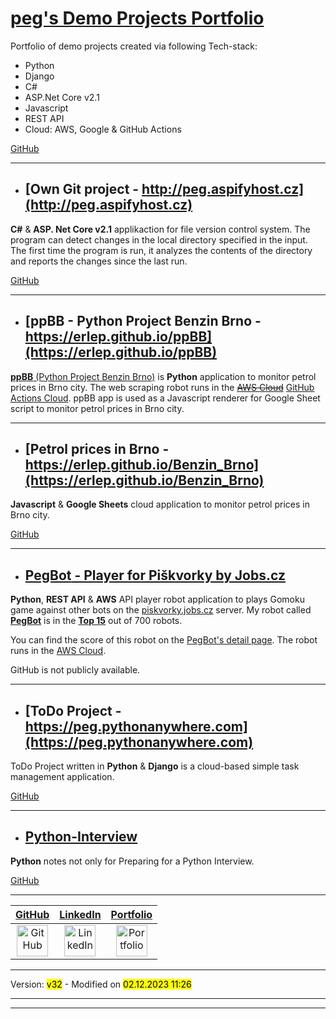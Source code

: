 # [**peg's Demo Projects Portfolio**](https://erlep.github.io/Portfolio/)

Portfolio of demo projects created via following Tech-stack:

- Python
- Django
- C#
- ASP.Net Core v2.1
- Javascript
- REST API
- Cloud: AWS, Google & GitHub Actions

[GitHub](https://github.com/erlep/Portfolio)

---

- ## [**Own Git** project - http://peg.aspifyhost.cz](http://peg.aspifyhost.cz)

**C#** & **ASP. Net Core v2.1** applikaction for file version control system.
The program can detect changes in the local directory specified in the input. The first time the program is run, it analyzes the contents of the directory and reports the changes since the last run.

[GitHub](https://github.com/erlep/MyGit)

---

- ## [**ppBB** - Python Project Benzin Brno - https://erlep.github.io/ppBB](https://erlep.github.io/ppBB)

[**ppBB** (Python Project Benzin Brno)](https://github.com/erlep/ppBB) is **Python** application to monitor petrol prices in Brno city. The web scraping robot runs in the ~~[AWS Cloud](https://aws.amazon.com)~~ [GitHub Actions Cloud](https://github.com/). ppBB app is used as a Javascript renderer for Google Sheet script to monitor petrol prices in Brno city.

---

- ## [**Petrol prices** in Brno - https://erlep.github.io/Benzin_Brno](https://erlep.github.io/Benzin_Brno)

**Javascript** & **Google Sheets** cloud application to monitor petrol prices in Brno city.

[GitHub](https://github.com/erlep/Benzin_Brno)

---

- ## [**PegBot** - Player for Piškvorky by Jobs.cz](https://bit.ly/30rsSdX)

**Python**, **REST API** & **AWS** API player robot application to plays Gomoku game against other bots on the [piskvorky.jobs.cz](https://piskvorky.jobs.cz) server. My robot called [**PegBot**](https://piskvorky.jobs.cz/prehled-hracu) is in the [**Top 15**](https://piskvorky.jobs.cz/prehled-hracu) out of 700 robots.

You can find the score of this robot on the [PegBot's detail page](https://bit.ly/30rsSdX). The robot runs in the [AWS Cloud](https://aws.amazon.com).

GitHub is not publicly available.

---

- ## [**ToDo** Project - https://peg.pythonanywhere.com](https://peg.pythonanywhere.com)

ToDo Project written in **Python** & **Django** is a cloud-based simple task management application.

[GitHub](https://github.com/erlep/DjangoApp)

---

- ## [**Python-Interview**](https://GitHub.com/ErleP/Python-Interview)

**Python** notes not only for Preparing for a Python Interview.

[GitHub](https://GitHub.com/ErleP/Python-Interview)

---

|                                                                            [**GitHub**](https://GitHub.com/ErleP)                                                                             |                                                                               [**LinkedIn**](http://lnnk.in/@pe)                                                                               |                                                                                                                                                                                [**Portfolio**](https://erlep.github.io/Portfolio)                                                                                                                                                                                 |
| :-------------------------------------------------------------------------------------------------------------------------------------------------------------------------------------------: | :--------------------------------------------------------------------------------------------------------------------------------------------------------------------------------------------: | :---------------------------------------------------------------------------------------------------------------------------------------------------------------------------------------------------------------------------------------------------------------------------------------------------------------------------------------------------------------------------------------------------------------: |
| <a href="https://GitHub.com/ErleP" target="_blank"> <img border="0" alt="GitHub" src="https://github.githubassets.com/images/modules/logos_page/GitHub-Mark.png" width="50" height="50"> </a> | <a href="http://lnnk.in/@pe" target="_blank"> <img border="0" alt="LinkedIn" src="https://upload.wikimedia.org/wikipedia/commons/c/ca/LinkedIn_logo_initials.png" width="50" height="50"> </a> | <a href="https://erlep.github.io/Portfolio/" target="_blank"> <img border="0" alt="Portfolio" src="https://am4pap001files.storage.live.com/y4mcXaX-JYD0Kqa0Y9qpDF3lozpknJzSVPhQJyeB7DThGEXbeEixwSSo4PQ0BA8y2ZYlXBjtJxYoG8NSnyr0npbmbqzs1a66zUTFIKMXmXIEyJ_vQQqnnKjhtLJsAxxk0tIAAkjK_Fh40dlxKMba9JPKVhmDPFgWrAmoWNX1LrdDMWVTxQQKXP8c5KX1NfB2Zq0?width=3072&height=2304&cropmode=none" width="50" height="50"> </a> |

---

Version: <mark>v32</mark> - Modified on <mark>02.12.2023 11:26</mark>

---

---
